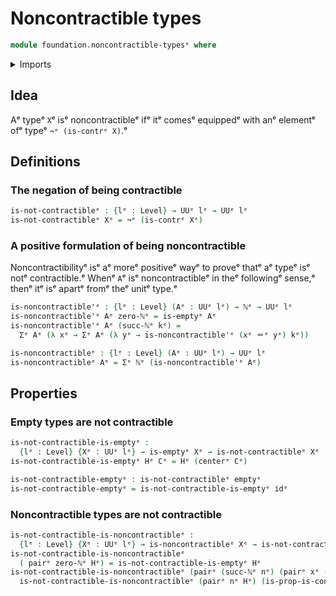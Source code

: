 # Noncontractible types

```agda
module foundation.noncontractible-typesᵉ where
```

<details><summary>Imports</summary>

```agda
open import elementary-number-theory.natural-numbersᵉ

open import foundation.dependent-pair-typesᵉ
open import foundation.universe-levelsᵉ

open import foundation-core.contractible-typesᵉ
open import foundation-core.empty-typesᵉ
open import foundation-core.function-typesᵉ
open import foundation-core.identity-typesᵉ
open import foundation-core.negationᵉ
```

</details>

## Idea

Aᵉ typeᵉ `X`ᵉ isᵉ noncontractibleᵉ ifᵉ itᵉ comesᵉ equippedᵉ with anᵉ elementᵉ ofᵉ typeᵉ
`¬ᵉ (is-contrᵉ X)`.ᵉ

## Definitions

### The negation of being contractible

```agda
is-not-contractibleᵉ : {lᵉ : Level} → UUᵉ lᵉ → UUᵉ lᵉ
is-not-contractibleᵉ Xᵉ = ¬ᵉ (is-contrᵉ Xᵉ)
```

### A positive formulation of being noncontractible

Noncontractibilityᵉ isᵉ aᵉ moreᵉ positiveᵉ wayᵉ to proveᵉ thatᵉ aᵉ typeᵉ isᵉ notᵉ
contractible.ᵉ Whenᵉ `A`ᵉ isᵉ noncontractibleᵉ in theᵉ followingᵉ sense,ᵉ thenᵉ itᵉ isᵉ
apartᵉ fromᵉ theᵉ unitᵉ type.ᵉ

```agda
is-noncontractible'ᵉ : {lᵉ : Level} (Aᵉ : UUᵉ lᵉ) → ℕᵉ → UUᵉ lᵉ
is-noncontractible'ᵉ Aᵉ zero-ℕᵉ = is-emptyᵉ Aᵉ
is-noncontractible'ᵉ Aᵉ (succ-ℕᵉ kᵉ) =
  Σᵉ Aᵉ (λ xᵉ → Σᵉ Aᵉ (λ yᵉ → is-noncontractible'ᵉ (xᵉ ＝ᵉ yᵉ) kᵉ))

is-noncontractibleᵉ : {lᵉ : Level} (Aᵉ : UUᵉ lᵉ) → UUᵉ lᵉ
is-noncontractibleᵉ Aᵉ = Σᵉ ℕᵉ (is-noncontractible'ᵉ Aᵉ)
```

## Properties

### Empty types are not contractible

```agda
is-not-contractible-is-emptyᵉ :
  {lᵉ : Level} {Xᵉ : UUᵉ lᵉ} → is-emptyᵉ Xᵉ → is-not-contractibleᵉ Xᵉ
is-not-contractible-is-emptyᵉ Hᵉ Cᵉ = Hᵉ (centerᵉ Cᵉ)

is-not-contractible-emptyᵉ : is-not-contractibleᵉ emptyᵉ
is-not-contractible-emptyᵉ = is-not-contractible-is-emptyᵉ idᵉ
```

### Noncontractible types are not contractible

```agda
is-not-contractible-is-noncontractibleᵉ :
  {lᵉ : Level} {Xᵉ : UUᵉ lᵉ} → is-noncontractibleᵉ Xᵉ → is-not-contractibleᵉ Xᵉ
is-not-contractible-is-noncontractibleᵉ
  ( pairᵉ zero-ℕᵉ Hᵉ) = is-not-contractible-is-emptyᵉ Hᵉ
is-not-contractible-is-noncontractibleᵉ (pairᵉ (succ-ℕᵉ nᵉ) (pairᵉ xᵉ (pairᵉ yᵉ Hᵉ))) Cᵉ =
  is-not-contractible-is-noncontractibleᵉ (pairᵉ nᵉ Hᵉ) (is-prop-is-contrᵉ Cᵉ xᵉ yᵉ)
```